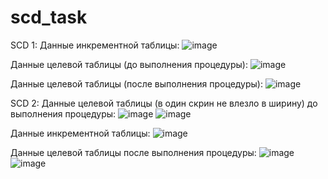 # scd_task

SCD 1:
Данные инкрементной таблицы:
![image](https://github.com/Darigraye/scd_task/assets/66184513/8137dd66-3a1e-4891-a85f-707c3b963bc0)

Данные целевой таблицы (до выполнения процедуры):
![image](https://github.com/Darigraye/scd_task/assets/66184513/fd479095-d5f7-423e-b516-04cbdc33cad6)

Данные целевой таблицы (после выполнения процедуры):
![image](https://github.com/Darigraye/scd_task/assets/66184513/99ea108a-eaa2-41f5-982a-5ef857590a7a)

SCD 2:
Данные целевой таблицы (в один скрин не влезло в ширину) до выполнения процедуры:
![image](https://github.com/Darigraye/scd_task/assets/66184513/aded462f-04c7-4dc7-a4e0-7ac2d4e93dc0)
![image](https://github.com/Darigraye/scd_task/assets/66184513/1f2baacf-d8f9-42c2-83d7-82a7c36f575a)

Данные инкрементной таблицы:
![image](https://github.com/Darigraye/scd_task/assets/66184513/1181a4c9-20d2-460b-9c0d-53c902c21df4)

Данные целевой таблицы после выполнения процедуры:
![image](https://github.com/Darigraye/scd_task/assets/66184513/37e84d95-c910-4611-a957-657de8a49431)
![image](https://github.com/Darigraye/scd_task/assets/66184513/90731cf0-068f-40a7-820d-7b827ca1bfda)


